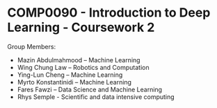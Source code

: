# COMP0090 - Introduction to Deep Learning - Coursework 2
Group Members:  
- Mazin Abdulmahmood – Machine Learning
- Wing Chung Law – Robotics and Computation
- Ying-Lun Cheng – Machine Learning
- Myrto Konstantinidi – Machine Learning
- Fares Fawzi – Data Science and Machine Learning
- Rhys Semple - Scientific and data intensive computing
